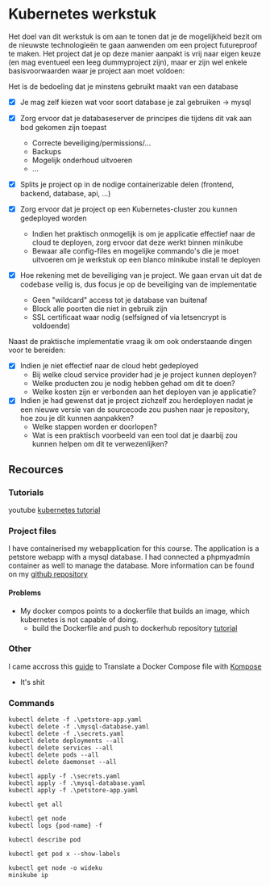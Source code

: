 # Kubernetes werkstuk

Het doel van dit werkstuk is om aan te tonen dat je de mogelijkheid bezit om de nieuwste technologieën te gaan aanwenden om een project futureproof te maken. Het project dat je op deze manier aanpakt is vrij naar eigen keuze (en mag eventueel een leeg dummyproject zijn), maar er zijn wel enkele basisvoorwaarden waar je project aan moet voldoen:

Het is de bedoeling dat je minstens gebruikt maakt van een database  
- [x] Je mag zelf kiezen wat voor soort database je zal gebruiken -> mysql
- [x] Zorg ervoor dat je databaseserver de principes die tijdens dit vak aan bod gekomen zijn toepast
  - Correcte beveiliging/permissions/...
  - Backups
  - Mogelijk onderhoud uitvoeren
  - ...

- [x] Splits je project op in de nodige containerizable delen (frontend, backend, database, api, ...)
- [x] Zorg ervoor dat je project op een Kubernetes-cluster zou kunnen gedeployed worden
  - Indien het praktisch onmogelijk is om je applicatie effectief naar de cloud te deployen, zorg ervoor dat deze werkt binnen minikube
  - Bewaar alle config-files en mogelijke commando's die je moet uitvoeren om je werkstuk op een blanco minikube install te deployen
- [x] Hoe rekening met de beveiliging van je project. We gaan ervan uit dat de codebase veilig is, dus focus je op de beveiliging van de implementatie
  - Geen "wildcard" access tot je database van buitenaf
  - Block alle poorten die niet in gebruik zijn
  - SSL certificaat waar nodig (selfsigned of via letsencrypt is voldoende)
 

Naast de praktische implementatie vraag ik om ook onderstaande dingen voor te bereiden:

- [x] Indien je niet effectief naar de cloud hebt gedeployed
  - Bij welke cloud service provider had je je project kunnen deployen?
  - Welke producten zou je nodig hebben gehad om dit te doen?
  - Welke kosten zijn er verbonden aan het deployen van je applicatie?
- [x] Indien je had gewenst dat je project zichzelf zou herdeployen nadat je een nieuwe versie van de sourcecode zou pushen naar je repository, hoe zou je dit kunnen aanpakken?
  - Welke stappen worden er doorlopen?
  - Wat is een praktisch voorbeeld van een tool dat je daarbij zou kunnen helpen om dit te verwezenlijken?

## Recources

### Tutorials
youtube [kubernetes tutorial](https://www.youtube.com/watch?v=s_o8dwzRlu4)

### Project files
I have containerised my webapplication for this course. The application is a petstore webapp with a mysql database. I had connected a phpmyadmin container as well to manage the database. More information can be found on my [github repository](https://github.com/ehbstudentadam/petstore_docker)


#### Problems
- My docker compos points to a dockerfile that builds an image, which kubernetes is not capable of doing.
  - build the Dockerfile and push to dockerhub repository [tutorial](https://stackify.com/docker-build-a-beginners-guide-to-building-docker-images/)


### Other
I came accross this [guide](https://kubernetes.io/docs/tasks/configure-pod-container/translate-compose-kubernetes/) to Translate a Docker Compose file with [Kompose](http://kompose.io)
- It's shit

### Commands
```
kubectl delete -f .\petstore-app.yaml
kubectl delete -f .\mysql-database.yaml
kubectl delete -f .\secrets.yaml
kubectl delete deployments --all
kubectl delete services --all
kubectl delete pods --all
kubectl delete daemonset --all

kubectl apply -f .\secrets.yaml
kubectl apply -f .\mysql-database.yaml
kubectl apply -f .\petstore-app.yaml

kubectl get all

kubectl get node
kubectl logs {pod-name} -f

kubectl describe pod

kubectl get pod x --show-labels

kubectl get node -o wideku
minikube ip
```